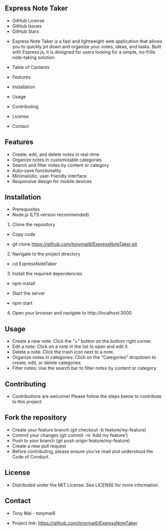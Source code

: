 ## Express Note Taker

- GitHub License
- GitHub Issues
- GitHub Stars

* Express Note Taker is a fast and lightweight web application that allows you to quickly jot down and organize your notes, ideas, and tasks. Built with Express.js, it is designed for users looking for a simple, no-frills note-taking solution.

* Table of Contents
* Features
* Installation
* Usage
* Contributing
* License
* Contact

## Features
- Create, edit, and delete notes in real-time
- Organize notes in customizable categories
- Search and filter notes by content or category
- Auto-save functionality
- Minimalistic, user-friendly interface
- Responsive design for mobile devices

## Installation
- Prerequisites
- Node.js (LTS version recommended)

1. Clone the repository
- Copy code
* git clone https://github.com/tonymai6/ExpressNoteTaker.git

2. Navigate to the project directory
* cd ExpressNoteTaker

3. Install the required dependencies
* npm install
- Start the server
* npm start

4. Open your browser and navigate to http://localhost:3000

## Usage
- Create a new note: Click the "+" button on the bottom right corner.
- Edit a note: Click on a note in the list to open and edit it.
- Delete a note: Click the trash icon next to a note.
- Organize notes in categories: Click on the "Categories" dropdown to create, edit, or delete categories.
- Filter notes: Use the search bar to filter notes by content or category.

## Contributing
- Contributions are welcome! Please follow the steps below to contribute to this project:

## Fork the repository
- Create your feature branch (git checkout -b feature/my-feature)
- Commit your changes (git commit -m 'Add my feature')
- Push to your branch (git push origin feature/my-feature)
- Create a new pull request
- Before contributing, please ensure you've read and understood the Code of Conduct.

## License
- Distributed under the MIT License. See LICENSE for more information.

## Contact
- Tony Mai - tonymai6

- Project link: https://github.com/tonymai6/ExpressNoteTaker
